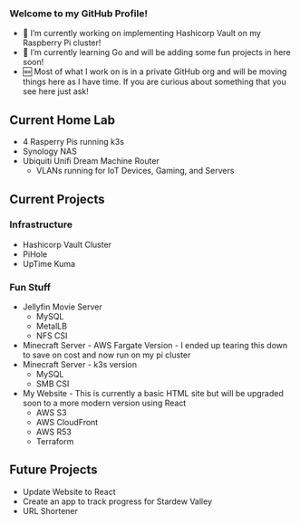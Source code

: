 ### Welcome to my GitHub Profile!
 
- 🔭 I’m currently working on implementing Hashicorp Vault on my Raspberry Pi cluster!
- 🌱 I’m currently learning Go and will be adding some fun projects in here soon!
- 🆕 Most of what I work on is in a private GitHub org and will be moving things here as I have time. If you are curious about something that you see here just ask!

## Current Home Lab
- 4 Rasperry Pis running k3s
- Synology NAS
- Ubiquiti Unifi Dream Machine Router
  - VLANs running for IoT Devices, Gaming, and Servers

## Current Projects

### Infrastructure
- Hashicorp Vault Cluster 
- PiHole
- UpTime Kuma 

### Fun Stuff
- Jellyfin Movie Server
  - MySQL
  - MetalLB
  - NFS CSI
- Minecraft Server - AWS Fargate Version - I ended up tearing this down to save on cost and now run on my pi cluster
- Minecraft Server - k3s version
  - MySQL
  - SMB CSI
- My Website - This is currently a basic HTML site but will be upgraded soon to a more modern version using React
  - AWS S3
  - AWS CloudFront
  - AWS R53
  - Terraform

## Future Projects
- Update Website to React
- Create an app to track progress for Stardew Valley
- URL Shortener
 


<!--
**LumosViridi/LumosViridi** is a ✨ _special_ ✨ repository because its `README.md` (this file) appears on your GitHub profile.

Here are some ideas to get you started:


- 👯 I’m looking to collaborate on ...
- 🤔 I’m looking for help with ...
- 💬 Ask me about ...
- 📫 How to reach me: ...
- 😄 Pronouns: ...
- ⚡ Fun fact: ...
-->
